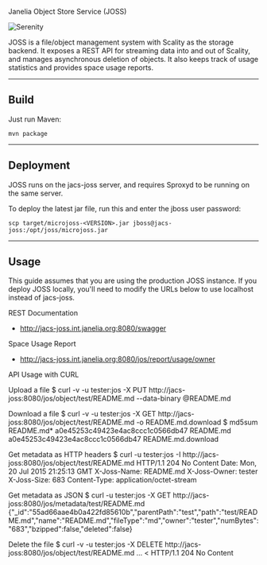 Janelia Object Store Service (JOSS)

![Serenity](http://i.imgur.com/vnHE9Xm.jpg)

JOSS is a file/object management system with Scality as the storage backend. It exposes a REST API for streaming data into and out of Scality, and manages asynchronous deletion of objects. It also keeps track of usage statistics and provides space usage reports.

-----
Build
-----

Just run Maven: 

    mvn package

----------
Deployment
----------

JOSS runs on the jacs-joss server, and requires Sproxyd to be running on the same server.

To deploy the latest jar file, run this and enter the jboss user password:

    scp target/microjoss-<VERSION>.jar jboss@jacs-joss:/opt/joss/microjoss.jar

-----
Usage
-----

This guide assumes that you are using the production JOSS instance. If you deploy JOSS locally, you'll need to modify the URLs below to use localhost instead of jacs-joss.

REST Documentation
* http://jacs-joss.int.janelia.org:8080/swagger

Space Usage Report
* http://jacs-joss.int.janelia.org:8080/jos/report/usage/owner

API Usage with CURL

Upload a file
    $ curl -v -u tester:jos -X PUT http://jacs-joss:8080/jos/object/test/README.md --data-binary @README.md

Download a file
    $ curl -v -u tester:jos -X GET http://jacs-joss:8080/jos/object/test/README.md -o README.md.download
    $ md5sum README.md*
    a0e45253c49423e4ac8ccc1c0566db47  README.md
    a0e45253c49423e4ac8ccc1c0566db47  README.md.download

Get metadata as HTTP headers
    $ curl -u tester:jos -I http://jacs-joss:8080/jos/object/test/README.md
    HTTP/1.1 204 No Content
    Date: Mon, 20 Jul 2015 21:25:13 GMT
    X-Joss-Name: README.md
    X-Joss-Owner: tester
    X-Joss-Size: 683
    Content-Type: application/octet-stream

Get metadata as JSON
    $ curl -u tester:jos -X GET http://jacs-joss:8080/jos/metadata/test/README.md
    {"_id":"55ad66aae4b0a422fd85610b","parentPath":"test","path":"test/README.md","name":"README.md","fileType":"md","owner":"tester","numBytes":"683","bzipped":false,"deleted":false}

Delete the file
    $ curl -v -u tester:jos -X DELETE http://jacs-joss:8080/jos/object/test/README.md
    ...
    < HTTP/1.1 204 No Content

